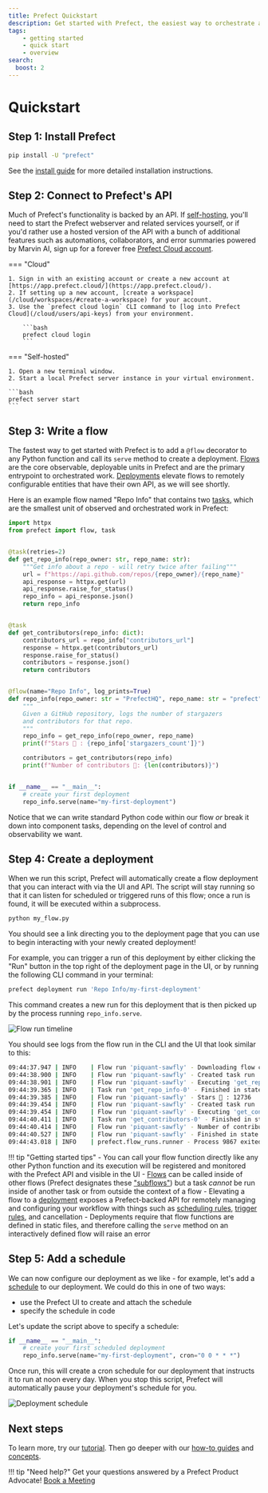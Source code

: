 ```yaml
---
title: Prefect Quickstart
description: Get started with Prefect, the easiest way to orchestrate and observe your data pipelines
tags:
    - getting started
    - quick start
    - overview
search:
  boost: 2
---
```


# Quickstart

## Step 1: Install Prefect

```bash
pip install -U "prefect"
```

See the [install guide](/getting-started/installation/) for more detailed installation instructions.

## Step 2: Connect to Prefect's API

Much of Prefect's functionality is backed by an API.
If [self-hosting](/guides/host/), you'll need to start the Prefect webserver and related services yourself, or if you'd rather use a hosted version of the API with a bunch of additional features such as automations, collaborators, and error summaries powered by Marvin AI, sign up for a forever free [Prefect Cloud account](/cloud/).

=== "Cloud"

    1. Sign in with an existing account or create a new account at [https://app.prefect.cloud/](https://app.prefect.cloud/).
    2. If setting up a new account, [create a workspace](/cloud/workspaces/#create-a-workspace) for your account.
    3. Use the `prefect cloud login` CLI command to [log into Prefect Cloud](/cloud/users/api-keys) from your environment.

        ```bash
        prefect cloud login
        ```

=== "Self-hosted"

    1. Open a new terminal window.
    2. Start a local Prefect server instance in your virtual environment.

    ```bash
    prefect server start
    ```

## Step 3: Write a flow

The fastest way to get started with Prefect is to add a `@flow` decorator to any Python function and call its `serve` method to create a deployment. [Flows](/concepts/flows/) are the core observable, deployable units in Prefect and are the primary entrypoint to orchestrated work. [Deployments](/concepts/deployments/) elevate flows to remotely configurable entities that have their own API, as we will see shortly.

Here is an example flow named "Repo Info" that contains two [tasks](/concepts/tasks/), which are the smallest unit of observed and orchestrated work in Prefect:

```python title="my_flow.py"
import httpx
from prefect import flow, task


@task(retries=2)
def get_repo_info(repo_owner: str, repo_name: str):
    """Get info about a repo - will retry twice after failing"""
    url = f"https://api.github.com/repos/{repo_owner}/{repo_name}"
    api_response = httpx.get(url)
    api_response.raise_for_status()
    repo_info = api_response.json()
    return repo_info


@task
def get_contributors(repo_info: dict):
    contributors_url = repo_info["contributors_url"]
    response = httpx.get(contributors_url)
    response.raise_for_status()
    contributors = response.json()
    return contributors


@flow(name="Repo Info", log_prints=True)
def repo_info(repo_owner: str = "PrefectHQ", repo_name: str = "prefect"):
    """
    Given a GitHub repository, logs the number of stargazers
    and contributors for that repo.
    """
    repo_info = get_repo_info(repo_owner, repo_name)
    print(f"Stars 🌠 : {repo_info['stargazers_count']}")

    contributors = get_contributors(repo_info)
    print(f"Number of contributors 👷: {len(contributors)}")


if __name__ == "__main__":
    # create your first deployment
    repo_info.serve(name="my-first-deployment")
```

Notice that we can write standard Python code within our flow _or_ break it down into component tasks, depending on the level of control and observability we want.

## Step 4: Create a deployment

When we run this script, Prefect will automatically create a flow deployment that you can interact with via the UI and API. The script will stay running so that it can listen for scheduled or triggered runs of this flow; once a run is found, it will be executed within a subprocess.

<div class="terminal">

```bash
python my_flow.py
```

</div>

You should see a link directing you to the deployment page that you can use to begin interacting with your newly created deployment!

For example, you can trigger a run of this deployment by either clicking the "Run" button in the top right of the deployment page in the UI, or by running the following CLI command in your terminal:

<div class="terminal">

```bash
prefect deployment run 'Repo Info/my-first-deployment'  
```

</div>

This command creates a new run for this deployment that is then picked up by the process running `repo_info.serve`.

![Flow run timeline](/img/ui/flow-run-diagram.png)

You should see logs from the flow run in the CLI and the UI that look similar to this:

<div class="terminal">

```bash
09:44:37.947 | INFO    | Flow run 'piquant-sawfly' - Downloading flow code from storage at '/my_path'
09:44:38.900 | INFO    | Flow run 'piquant-sawfly' - Created task run 'get_repo_info-0' for task 'get_repo_info'
09:44:38.901 | INFO    | Flow run 'piquant-sawfly' - Executing 'get_repo_info-0' immediately...
09:44:39.365 | INFO    | Task run 'get_repo_info-0' - Finished in state Completed()
09:44:39.385 | INFO    | Flow run 'piquant-sawfly' - Stars 🌠 : 12736
09:44:39.454 | INFO    | Flow run 'piquant-sawfly' - Created task run 'get_contributors-0' for task 'get_contributors'
09:44:39.454 | INFO    | Flow run 'piquant-sawfly' - Executing 'get_contributors-0' immediately...
09:44:40.411 | INFO    | Task run 'get_contributors-0' - Finished in state Completed()
09:44:40.414 | INFO    | Flow run 'piquant-sawfly' - Number of contributors 👷: 30
09:44:40.527 | INFO    | Flow run 'piquant-sawfly' - Finished in state Completed('All states completed.')
09:44:43.018 | INFO    | prefect.flow_runs.runner - Process 9867 exited cleanly.
```

</div>

!!! tip "Getting started tips"
    - You can call your flow function directly like any other Python function and its execution will be registered and monitored with the Prefect API and visible in the UI
    - [Flows](/concepts/flows) can be called inside of other flows (Prefect designates these ["subflows"](/concepts/flows/#composing-flows)) but a task _cannot_ be run inside of another task or from outside the context of a flow
    - Elevating a flow to a [deployment](/concepts/deployments/) exposes a Prefect-backed API for remotely managing and configuring your workflow with things such as [scheduling rules](/concepts/schedules/), [trigger rules](/cloud/automations/), and cancellation
    - Deployments require that flow functions are defined in static files, and therefore calling the `serve` method on an interactively defined flow will raise an error

## Step 5: Add a schedule

We can now configure our deployment as we like - for example, let's add a [schedule](/concepts/schedules/) to our deployment.  We could do this in one of two ways:

- use the Prefect UI to create and attach the schedule
- specify the schedule in code

Let's update the script above to specify a schedule:

```python
if __name__ == "__main__":
    # create your first scheduled deployment
    repo_info.serve(name="my-first-deployment", cron="0 0 * * *")
```

Once run, this will create a cron schedule for our deployment that instructs it to run at noon every day. When you stop this script, Prefect will automatically pause your deployment's schedule for you.

![Deployment schedule](/img/ui/deployment-cron-schedule.png)

## Next steps

To learn more, try our [tutorial](/tutorial). Then go deeper with our [how-to guides](/guides) and [concepts](/concepts).

!!! tip "Need help?"
    Get your questions answered by a Prefect Product Advocate! [Book a Meeting](https://calendly.com/prefect-experts/prefect-product-advocates?utm_campaign=prefect_docs_cloud&utm_content=prefect_docs&utm_medium=docs&utm_source=docs)
